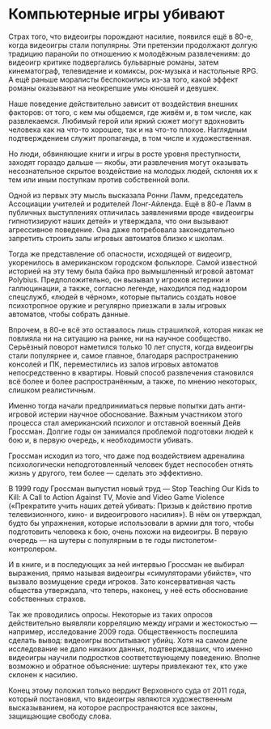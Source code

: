 # Компьютерные игры убивают


Страх того, что видеоигры порождают насилие, появился ещё в 80-е, когда видеоигры стали популярны. Эти претензии продолжают долгую традицию паранойи по отношению к молодёжным развлечениям: до видеоигр критике подвергались бульварные романы, затем кинематограф, телевидение и комиксы, рок-музыка и настольные RPG. А ещё раньше моралисты беспокоились из-за того, какой эффект романы оказывают на неокрепшие умы юношей и девушек.

Наше поведение действительно зависит от воздействия внешних факторов: от того, с кем мы общаемся, где живём и, в том числе, как развлекаемся. Любимый герой или яркий сюжет могут вдохновить человека как на что-то хорошее, так и на что-то плохое. Наглядным подтверждением служит пропаганда, в том числе и художественная.

Но люди, обвиняющие книги и игры в росте уровня преступности, заходят гораздо дальше — якобы, эти развлечения могут оказывать несознательное скрытое воздействие на молодых людей, склоняя их к тем или иным поступкам против собственной воли.

Одной из первых эту мысль высказала Ронни Ламм, председатель Ассоциации учителей и родителей Лонг-Айленда. Ещё в 80-е Ламм в публичных выступлениях отличилась заявлениями вроде «видеоигры гипнотизируют наших детей» и утверждала, что они вызывают агрессивное поведение. Она даже потребовала законодательно запретить строить залы игровых автоматов близко к школам.

Тогда же представление об опасности, исходящей от видеоигр, укоренилось в американском городском фольклоре. Самой известной историей на эту тему была байка про вымышленный игровой автомат Polybius. Предположительно, он вызывал у игроков истерики и галлюцинации, а также, согласно легенде, находился под надзором спецслужб, «людей в чёрном», которые пытались создать новое психотропное оружие и регулярно приезжали в залы игровых автоматов, чтобы собрать данные.

Впрочем, в 80-е всё это оставалось лишь страшилкой, которая никак не повлияла ни на ситуацию на рынке, ни на научное сообщество. Серьёзный поворот наметился только 10 лет спустя, когда видеоигры стали популярнее и, самое главное, благодаря распространению консолей и ПК, переместились из залов игровых автоматов непосредственно в квартиры. Новый способ развлечения становился всё более и более распространённым, а также, по мнению некоторых, слишком реалистичным.

Именно тогда начали предприниматься первые попытки дать анти-игровой истерии научное обоснование. Важным участником этого процесса стал американский психолог и отставной военный Дейв Гроссман. Долгие годы он занимался проблемой подготовки людей к бою и, в первую очередь, к необходимости убивать.

Гроссман исходил из того, что даже под воздействием адреналина психологически неподготовленный человек будет неспособен отнять жизнь у другого, тем более — сделать это эффективно.

В 1999 году Гроссман выпустил новый труд — Stop Teaching Our Kids to Kill: A Call to Action Against TV, Movie and Video Game Violence («Прекратите учить наших детей убивать: Призыв к действию против телевизионного, кино- и видеоигрового насилия»). В нём он утверждал, будто бы упражнения, которые использовали в армии для того, чтобы подготовить человека к бою, очень похожи на видеоигры. В первую очередь — на шутеры с популярным в те годы пистолетом-контролером.

И в книге, и в последующих за ней интервью Гроссман не выбирал выражения, прямо называя видеоигры «симуляторами убийств», что вызвало возмущение среди игроков. Зато консервативная часть общества утверждала, что теперь, наконец, у неё есть обоснование собственных страхов.

Так же проводились опросы. Некоторые из таких опросов действительно выявляли корреляцию между играми и жестокостью — например, исследование 2009 года. Общественность поспешила сделать вывод: видеоигры воспитывают убийц. Хотя на самом деле исследование не дало никаких данных, подтверждавших, что именно видеоигры научили подростков соответствующему поведению. Вполне возможно и обратное объяснение: шутеры привлекают тех, кто уже склонен к насилию.

Конец этому положил только вердикт Верховного суда от 2011 года, который постановил, что видеоигры являются художественным высказыванием, на которое распространяются все законы, защищающие свободу слова.

